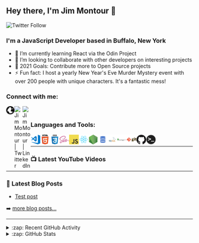 ## Hey there, I'm Jim Montour 👋

![Twitter Follow](https://img.shields.io/twitter/follow/jimmontour?color=1da1f2&logo=Twitter&style=for-the-badge)

### I'm a JavaScript Developer based in Buffalo, New York

- 🌱 I’m currently learning React via the Odin Project
- 👯 I’m looking to collaborate with other developers on interesting projects
- 🥅 2021 Goals: Contribute more to Open Source projects
- ⚡ Fun fact: I host a yearly New Year's Eve Murder Mystery event with over 200 people with unique characters.  It's a fantastic mess!

### Connect with me:

[<img align="left" alt="jimmontour.com" width="22px" src="https://raw.githubusercontent.com/iconic/open-iconic/master/svg/globe.svg" />][website]
[<img align="left" alt="Jim Montour | Twitter" width="22px" src="https://cdn.jsdelivr.net/npm/simple-icons@v3/icons/twitter.svg" />][twitter]
[<img align="left" alt="Jim Montour | LinkedIn" width="22px" src="https://cdn.jsdelivr.net/npm/simple-icons@v3/icons/linkedin.svg" />][linkedin]
<br />

### Languages and Tools:

<img align="left" alt="Visual Studio Code" width="26px" src="https://raw.githubusercontent.com/github/explore/80688e429a7d4ef2fca1e82350fe8e3517d3494d/topics/visual-studio-code/visual-studio-code.png" />
<img align="left" alt="HTML5" width="26px" src="https://raw.githubusercontent.com/github/explore/80688e429a7d4ef2fca1e82350fe8e3517d3494d/topics/html/html.png" />
<img align="left" alt="CSS3" width="26px" src="https://raw.githubusercontent.com/github/explore/80688e429a7d4ef2fca1e82350fe8e3517d3494d/topics/css/css.png" />
<img align="left" alt="Sass" width="26px" src="https://raw.githubusercontent.com/github/explore/80688e429a7d4ef2fca1e82350fe8e3517d3494d/topics/sass/sass.png" />
<img align="left" alt="JavaScript" width="26px" src="https://raw.githubusercontent.com/github/explore/80688e429a7d4ef2fca1e82350fe8e3517d3494d/topics/javascript/javascript.png" />
<img align="left" alt="React" width="26px" src="https://raw.githubusercontent.com/github/explore/80688e429a7d4ef2fca1e82350fe8e3517d3494d/topics/react/react.png" />
<img align="left" alt="Node.js" width="26px" src="https://raw.githubusercontent.com/github/explore/80688e429a7d4ef2fca1e82350fe8e3517d3494d/topics/nodejs/nodejs.png" />
<img align="left" alt="SQL" width="26px" src="https://raw.githubusercontent.com/github/explore/80688e429a7d4ef2fca1e82350fe8e3517d3494d/topics/sql/sql.png" />
<img align="left" alt="MySQL" width="26px" src="https://raw.githubusercontent.com/github/explore/80688e429a7d4ef2fca1e82350fe8e3517d3494d/topics/mysql/mysql.png" />
<img align="left" alt="MongoDB" width="26px" src="https://raw.githubusercontent.com/github/explore/80688e429a7d4ef2fca1e82350fe8e3517d3494d/topics/mongodb/mongodb.png" />
<img align="left" alt="Git" width="26px" src="https://raw.githubusercontent.com/github/explore/80688e429a7d4ef2fca1e82350fe8e3517d3494d/topics/git/git.png" />
<img align="left" alt="GitHub" width="26px" src="https://raw.githubusercontent.com/github/explore/78df643247d429f6cc873026c0622819ad797942/topics/github/github.png" />
<img align="left" alt="Terminal" width="26px" src="https://raw.githubusercontent.com/github/explore/80688e429a7d4ef2fca1e82350fe8e3517d3494d/topics/terminal/terminal.png" />
<br />

---

### :tv: Latest YouTube Videos
<!-- YOUTUBE:START -->
<!-- YOUTUBE:END -->

---

### 📕 Latest Blog Posts 
<!-- BLOG-POST-LIST:START -->
- [Test post](https://dev.to/jimmontour/test-post-1pkd)
<!-- BLOG-POST-LIST:END -->

➡️ [more blog posts...](https://jimmontour.com)

---

<details>
  <summary>:zap: Recent GitHub Activity</summary>
  
<!--START_SECTION:activity-->
1. 🎉 Merged PR [#1](https://github.com/jimmontour/jimmontour/pull/1) in [jimmontour/jimmontour](https://github.com/jimmontour/jimmontour)
2. 💪 Opened PR [#1](https://github.com/jimmontour/jimmontour/pull/1) in [jimmontour/jimmontour](https://github.com/jimmontour/jimmontour)
3. 🎉 Merged PR [#2](https://github.com/jimmontour/resturant-page/pull/2) in [jimmontour/resturant-page](https://github.com/jimmontour/resturant-page)
4. 💪 Opened PR [#2](https://github.com/jimmontour/resturant-page/pull/2) in [jimmontour/resturant-page](https://github.com/jimmontour/resturant-page)
5. 🎉 Merged PR [#1](https://github.com/jimmontour/resturant-page/pull/1) in [jimmontour/resturant-page](https://github.com/jimmontour/resturant-page)
<!--END_SECTION:activity-->

</details>

<details>
  <summary>:zap: GitHub Stats</summary>

  <img align="left" alt="Jim's GitHub Stats" src="https://github-readme-stats-six-pi.vercel.app/api?username=jimmontour&show_icons=true&hide_border=true" />

</details>

<!-- Definitions -->

[website]: https://jimmontour.com
[twitter]: https://twitter.com/jimmontour
[linkedin]: https://linkedin.com/in/jimmontour
